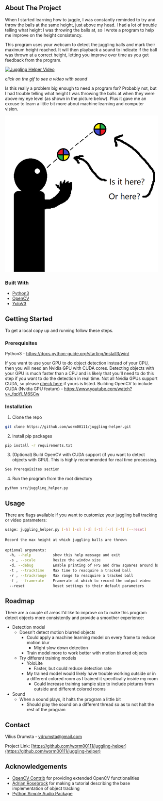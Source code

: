 <!-- ABOUT THE PROJECT -->
## About The Project

When I started learning how to juggle, I was constantly reminded to try and throw the balls at the same height, just above my head. I had a lot of trouble telling what height I was throwing the balls at, so I wrote a program to help me improve on the height consistency.

This program uses your webcam to detect the juggling balls and mark their maximum height reached. It will then playback a sound to indicate if the ball was thrown at a correct height, letting you improve over time as you get feedback from the program.

[![Juggling Helper Video](images/preview_short2.gif)](https://www.youtube.com/watch?v=vroV6zRVIQU&feature=youtu.be)

*click on the gif to see a video with sound*

Is this really a problem big enough to need a program for? Probably not, but I had trouble telling what height I was throwing the balls at when they were above my eye level (as shown in the picture below). Plus it gave me an excuse to learn a little bit more about machine learning and computer vision.


![Juggling Problem](images/problem.png)


### Built With

* [Python3](https://www.python.org/)
* [OpenCV](https://opencv.org/)
* [YoloV3](https://pjreddie.com/darknet/yolo/)


<!-- GETTING STARTED -->
## Getting Started

To get a local copy up and running follow these steps.

### Prerequisites

Python3 - https://docs.python-guide.org/starting/install3/win/

If you want to use your GPU to do object detection instead of your CPU, then you will need an Nvidia GPU with CUDA cores. Detecting objects with your GPU is much faster than a CPU and is likely that you'll need to do this step if you want to do the detection in real time. Not all Nvidia GPUs support CUDA, so please [check here](https://en.wikipedia.org/wiki/CUDA#GPUs_supported) if yours is listed.
Building OpenCV to include CUDA (Nvidia GPU feature) - https://www.youtube.com/watch?v=_fqpYLM6SCw


### Installation

1. Clone the repo
```sh
git clone https://github.com/worm00111/juggling-helper.git
```
2. Install pip packages
```sh
pip install -r requirements.txt
```
3. (Optional) Build OpenCV with CUDA support (if you want to detect objects with GPU). This is highly recommended for real time processing.
```sh
See Prerequisites section
```
4. Run the program from the root directory
```sh
python src/juggling_helper.py
```

<!-- USAGE EXAMPLES -->
## Usage

There are flags available if you want to customize your juggling ball tracking or video parameters:
```sh
usage: juggling_helper.py [-h] [-s] [-d] [-t] [-r] [-f] [--reset]

Record the max height at which juggling balls are thrown

optional arguments:
  -h, --help          show this help message and exit
  -s , --scale        Resize the window size
  -d, --debug         Enable printing of FPS and draw squares around balls
  -t , --tracktime    Max time to reacquire a tracked ball
  -r , --trackrange   Max range to reacquire a tracked ball
  -f , --framerate    Framerate at which to record the output video
  --reset             Reset settings to their default parameters
```


<!-- ROADMAP -->
## Roadmap

There are a couple of areas I'd like to improve on to make this program detect objects more consistently and provide a smoother experience:
* Detection model
	* Doesn't detect motion blurred objects
		* Could apply a machine learning model on every frame to reduce motion blur
			* Might slow down detection
		* Train model more to work better with motion blurred objects
	* Try different training models
		* YoloLite
			* Faster, but could reduce detection rate
		* My trained model would likely have trouble working outside or in a different colored room as I trained it specifically inside my room
			* Could increase training sample size to include pictures from outside and different colored rooms
* Sound
	* When a sound plays, it halts the program a little bit
        * Should play the sound on a different thread so as to not halt the rest of the program


<!-- CONTACT -->
## Contact

Vilius Drumsta - vdrumsta@gmail.com

Project Link: [https://github.com/worm00111/juggling-helper](https://github.com/worm00111/juggling-helper)


<!-- ACKNOWLEDGEMENTS -->
## Acknowledgements

* [OpenCV Contrib](https://github.com/opencv/opencv_contrib) for providing extended OpenCV functionalities
* [Adrian Rosebrock](https://www.youtube.com/watch?v=H0ztMWR3C04) for making a tutorial describing the base implementation of object tracking
* [Python Simple Audio Package](https://simpleaudio.readthedocs.io/en/latest/)
